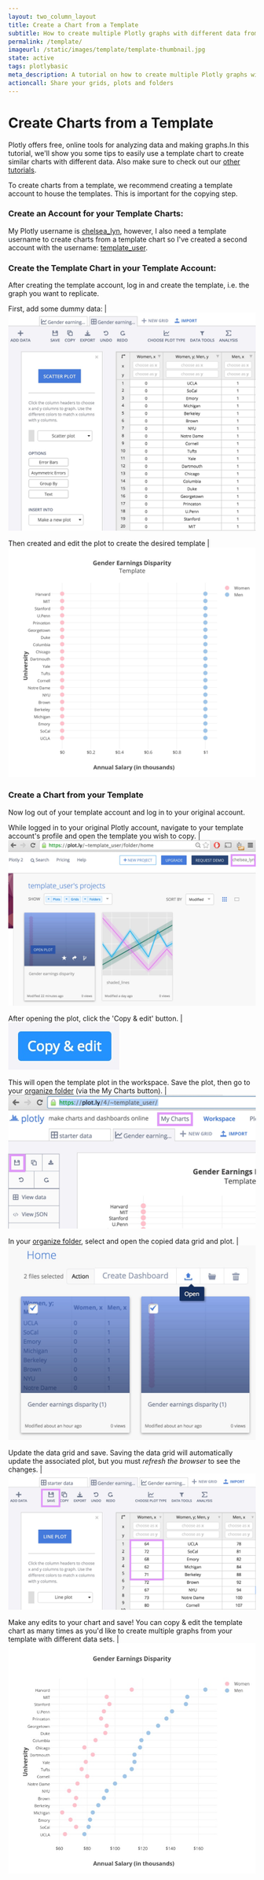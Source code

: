 ```yaml
---
layout: two_column_layout
title: Create a Chart from a Template
subtitle: How to create multiple Plotly graphs with different data from a template.
permalink: /template/
imageurl: /static/images/template/template-thumbnail.jpg
state: active
tags: plotlybasic
meta_description: A tutorial on how to create multiple Plotly graphs with different data from a single template. Plotly is the easiest way to graph and share your data.
actioncall: Share your grids, plots and folders
---
```


# Create Charts from a Template

Plotly offers free, online tools for analyzing data and making graphs.In this tutorial, we'll show you some tips to easily use a template chart to create similar charts with different data. Also make sure to check out our [other tutorials](http://help.plot.ly/).


To create charts from a template, we recommend creating a template account to house the templates. This is important for the copying step.

### Create an Account for your Template Charts:

My Plotly username is [chelsea_lyn](https://plot.ly/~chelsea_lyn/), however, I also need a template username to create charts from a template chart so I've created a second account with the username: [template_user](https://plot.ly/~template_user/).

### Create the Template Chart in your Template Account:

After creating the template account, log in and create the template, i.e. the graph you want to replicate.


First, add some dummy data: | ![Dummy Data](/static/images/template/dummy-data.jpg)


Then created and edit the plot to create the desired template |  ![Template plot ](/static/images/template/template-plot.jpg)


### Create a Chart from your Template

Now log out of your template account and log in to your original account.


While logged in to your original Plotly account, navigate to your template account's profile and open the template you wish to copy. | ![](/static/images/template/step1.jpg)


After opening the plot, click the 'Copy & edit' button. | ![](/static/images/template/copy.jpg)


This will open the template plot in the workspace. Save the plot, then go to your [organize folder](https://plot.ly/organize/home) (via the My Charts button). | ![](/static/images/template/step2.jpg)


In your [organize folder](https://plot.ly/organize/home), select and open the copied data grid and plot. | ![](/static/images/template/step3.jpg)


Update the data grid and save. Saving the data grid will automatically update the associated plot, but you must *refresh the browser* to see the changes. | ![](/static/images/template/step4.jpg)


Make any edits to your chart and save! You can copy & edit the template chart as many times as you'd like to create multiple graphs from your template with different data sets. | ![](/static/images/template/final.jpg)

